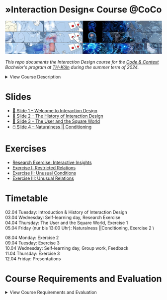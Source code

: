 # »Interaction Design« Course @CoCo

![Thumbnail](./src/thumbnail.jpg)

_This repo documents the Interaction Design course for the [Code & Context](https://www.th-koeln.de/studium/code--context-bachelor_62103.php) Bachelor's program at [TH-Köln](https://www.th-koeln.de/) during the summer term of 2024._


<details>
  <summary>View Course Description</summary>
The course "Interaction Design (DF22)" offers an in-depth examination of the principles and methodologies involved in shaping interactions with digital artifacts and processes. It encompasses the study of various interaction paradigms such as GUIs and TUIs, supplemented by an exploration of Interaction Design history and interface materiality. Through practical exercises and projects, participants engage in the experimentation of prototypes and Creative Coding techniques, while critically analyzing established methods within the field.
</details>

# Slides
- [🤗 Slide 1 – Welcome to Interaction Design](https://slides.cnrd.computer/iad-coco/1/)
- [📖 Slide 2 – The History of Interaction Design](https://slides.cnrd.computer/iad-coco/2/)
- [🔳 Slide 3 – The User and the Square World](https://slides.cnrd.computer/iad-coco/3/)
- [🖱️ Slide 4 – Naturalness || Conditioning](https://slides.cnrd.computer/iad-coco/3/)

# Exercises
- [Research Exercise: Interactive Insights](./exercises/Exercise%200:%20Evaluate%20Interactions.md)
- [Exercise I: Restricted Relations](./exercises/Exercise%20I:%20Restricted%20Relations.md)
- [Exercise II: Unusual Conditions](./exercises/Exercise%20II:%20Unusual%20Conditions.md)
- [Exercise III: Unusual Relations](./exercises/Exercise%20III:%20Unusual%20Relations.md)

# Timetable
02.04 Tuesday: Introduction & History of Interaction Design \
03.04 Wednesday: Self-learning day, Research Exercise \
04.04 Thursday: The User and the Square World, Exercise 1 \
05.04 Friday (nur bis 13:00 Uhr): Naturalness ||Conditioning, Exercise 2 \

08.04 Monday: Exercise 2 \
09.04 Tuesday: Exercise 3 \
10.04 Wednesday: Self-learning day, Group work, Feedback  \
11.04 Thursday: Exercise 3 \
12.04 Friday: Presentations 


# Course Requirements and Evaluation

<details>
  <summary>View Course Requirements and Evaluation</summary>

## Dokumentation
Die Dokumentation ist das Kernelement des Kursergebnisses. Sie sollte die Bearbeitung der drei 3 Teilaufgaben als Prozess darstellen. Besondere Wichtigkeit liegt auf den verschiedenen Iterationen und der Begründung von Entscheidungsfindungen. Warum wurden bestimmte Formen der Interaktion anderen Gegenüber bevorzugt? Was war das Spannende, was hat warum funktioniert? Das finale Ergebnis der selbstgewählten Interaktion sollte in der Dokumentation enthalten sein, jedoch nicht den Fokus der Dokumentation einnehmen. Die Darstellung und das Medium (PDF, (interaktive)Website, Videodokumentation, …) ist frei wählbar.

## Präsentation (approx. 15min)
Die Präsentation hat das Ziel, die selbstdefinierte Aufgabe darzustellen. Sie dient dazu, die Milestones des Prozesses darzustellen. Beantwortet auch hier die „Warum“-Fragen. Warum wurde sich für diese Form der Interaktion entschieden, welche Iterationen gab es, warum wurden bestimmte wieder verworfen? Was kam am Ende dabei raus und was ist an der gewählten Interaktion so spannend? Die Präsentation ist kein Pitch des Endergebnisses!

## Bewertung
60% Bewertung der Abgabe (Dokumentation)
- Ausführliche Dokumentation der Teilaufgaben
- Nachvollziehbarkeit des Prozesses und Begründbarkeit der getroffenen Entscheidungen, in allen 3 Teilaufgaben
- Qualität der Dokumentation (passend gewähltes Medium, Prozessdarstellungen, Fotos, Texte, …)

30% Bewertung der Präsentation (selbstdefinierte Aufgabe)
- Interativer Gestaltungsprozess (es wurden **verschiedene** Experimente durchgeführt)
- Begründbarkeit der getroffenen Entscheidungen
- Präsentationsweise
- Konzeptuelle und gestalterische Umsetzung der „selbstgewählten Interaktion“

10% Bewertung des Arbeitsprozess in Einzel & Gruppenarbeit
- Zwischenpräsentationen
- konstruktive Diskussionen
</details>



